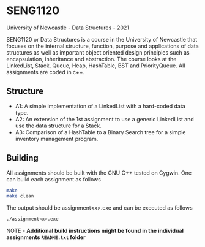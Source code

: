 # SENG1120
University of Newcastle - Data Structures - 2021

SENG1120 or Data Structures is a course in the University of Newcastle that focuses on the internal structure, function, purpose and applications of data structures as well as important object oriented design principles such as encapsulation, inheritance and abstraction. The course looks at the LinkedList, Stack, Queue, Heap, HashTable, BST and PriorityQueue. All assignments are coded in c++. 

## Structure

- A1: A simple implementation of a LinkedList with a hard-coded data type. 
- A2: An extension of the 1st assignment to use a generic LinkedList and use the data structure for a Stack. 
- A3: Comparison of a HashTable to a Binary Search tree for a simple inventory management program.

## Building

All assignments should be built with the GNU C++ tested on Cygwin. One can build each assignment as follows

```sh
make
make clean
 ```

The output should be assignment\<x\>.exe and can be executed as follows

```sh
./assignment<x>.exe
```

NOTE - **Additional build instructions might be found in the individual assignments `README.txt` folder**

